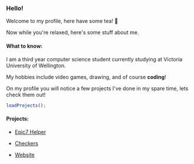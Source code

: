 ### Hello!
Welcome to my profile, here have some tea! :tea:

Now while you're relaxed, here's some stuff about me.

#### What to know:
I am a third year computer science student currently studying at Victoria University of Wellington.

My hobbies include video games, drawing, and of course **coding**!

On my profile you will notice a few projects I've done in my spare time, lets check them out!

```javascript
loadProjects();
```
#### Projects:
- [Epic7 Helper](https://github.com/Cameronl14320/epic7-helper)
 
- [Checkers](https://github.com/Cameronl14320/Checkers)
 
- [Website](https://github.com/Cameronl14320/PersonalWebsite)
 
